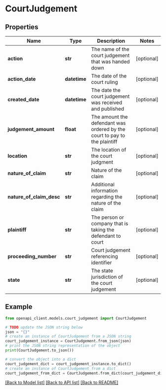 # CourtJudgement


## Properties

Name | Type | Description | Notes
------------ | ------------- | ------------- | -------------
**action** | **str** | The name of the court judgement that was handed down | [optional] 
**action_date** | **datetime** | The date of the court ruling | [optional] 
**created_date** | **datetime** | The date the court judgement was received and published | [optional] 
**judgement_amount** | **float** | The amount the defendant was ordered by the court to pay to the plaintiff | [optional] 
**location** | **str** | The location of the court judgment | [optional] 
**nature_of_claim** | **str** | Nature of the claim | [optional] 
**nature_of_claim_desc** | **str** | Additional information regarding the nature of the claim | [optional] 
**plaintiff** | **str** | The person or company that is taking the defendant to court | [optional] 
**proceeding_number** | **str** | Court judgement referencing identifier | [optional] 
**state** | **str** | The state jurisdiction of the court judgement | [optional] 

## Example

```python
from openapi_client.models.court_judgement import CourtJudgement

# TODO update the JSON string below
json = "{}"
# create an instance of CourtJudgement from a JSON string
court_judgement_instance = CourtJudgement.from_json(json)
# print the JSON string representation of the object
print(CourtJudgement.to_json())

# convert the object into a dict
court_judgement_dict = court_judgement_instance.to_dict()
# create an instance of CourtJudgement from a dict
court_judgement_from_dict = CourtJudgement.from_dict(court_judgement_dict)
```
[[Back to Model list]](../README.md#documentation-for-models) [[Back to API list]](../README.md#documentation-for-api-endpoints) [[Back to README]](../README.md)


